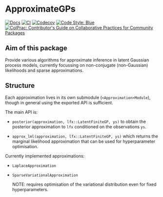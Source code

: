 # ApproximateGPs

[![Docs](https://img.shields.io/badge/docs-dev-blue.svg)](https://JuliaGaussianProcesses.github.io/ApproximateGPs.jl/dev)
[![CI](https://github.com/JuliaGaussianProcesses/ApproximateGPs.jl/actions/workflows/CI.yml/badge.svg)](https://github.com/JuliaGaussianProcesses/ApproximateGPs.jl/actions/workflows/CI.yml)
[![Codecov](https://codecov.io/gh/JuliaGaussianProcesses/ApproximateGPs.jl/branch/master/graph/badge.svg)](https://codecov.io/gh/JuliaGaussianProcesses/ApproximateGPs.jl)
[![Code Style: Blue](https://img.shields.io/badge/code%20style-blue-4495d1.svg)](https://github.com/invenia/BlueStyle)
[![ColPrac: Contributor's Guide on Collaborative Practices for Community Packages](https://img.shields.io/badge/ColPrac-Contributor's%20Guide-blueviolet)](https://github.com/SciML/ColPrac)

## Aim of this package

Provide various algorithms for approximate inference in latent Gaussian process models, currently focussing on non-conjugate (non-Gaussian) likelihoods and sparse approximations.

## Structure

Each approximation lives in its own submodule (`<Approximation>Module`), though
in general using the exported API is sufficient.

The main API is:

* `posterior(approximation, lfx::LatentFiniteGP, ys)` to obtain the posterior
  approximation to `lfx` conditioned on the observations `ys`.

* `approx_lml(approximation, lfx::LatentFiniteGP, ys)` which returns the
  marginal likelihood approximation that can be used for hyperparameter
  optimisation.

Currently implemented approximations:

* `LaplaceApproximation`

* `SparseVariationalApproximation`

  NOTE: requires optimisation of the variational distribution even for fixed
  hyperparameters.
